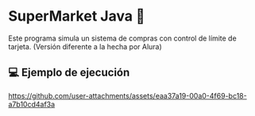 # SuperMarket Java 🛒

Este programa simula un sistema de compras con control de límite de tarjeta. (Versión diferente a la hecha por Alura)

## 💻 Ejemplo de ejecución



https://github.com/user-attachments/assets/eaa37a19-00a0-4f69-bc18-a7b10cd4af3a

